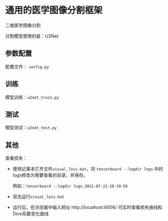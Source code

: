 # 通用的医学图像分割框架

二维医学图像分割

分割模型使用的是：U2Net



## 参数配置

配置文件： `config.py`



## 训练

模型训练：`u2net_train.py`



## 测试

模型测试：`u2net_test.py`



## 其他

查看损失：

- 使用记事本打开文件`visual_loss.bat`，将 `tensorboard --logdir logs` 中的logs修改为需要查看的目录，并保存。

  例如：`tensorboard --logdir logs-2021-07-22-10-19-56`

- 双击运行`visual_loss.bat`

- 运行后，在浏览器中输入网址  http://localhost:6006/ 可实时查看损失曲线和Dice系数变化曲线

